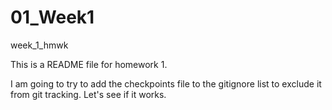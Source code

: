 # 01_Week1
week_1_hmwk

This is a README file for homework 1.

I am going to try to add the checkpoints file to the gitignore list to exclude it from git tracking. Let's see if it works.